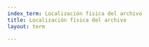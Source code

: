 ```yaml
---
index_term: Localización física del archivo
title: Localización física del archivo
layout: term

---
```

